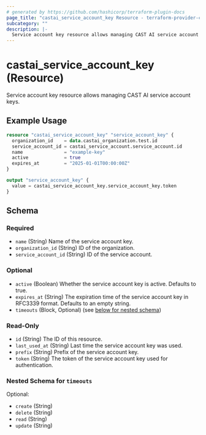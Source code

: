 ```yaml
---
# generated by https://github.com/hashicorp/terraform-plugin-docs
page_title: "castai_service_account_key Resource - terraform-provider-castai"
subcategory: ""
description: |-
  Service account key resource allows managing CAST AI service account keys.
---
```


# castai_service_account_key (Resource)

Service account key resource allows managing CAST AI service account keys.

## Example Usage

```terraform
resource "castai_service_account_key" "service_account_key" {
  organization_id    = data.castai_organization.test.id
  service_account_id = castai_service_account.service_account.id
  name               = "example-key"
  active             = true
  expires_at         = "2025-01-01T00:00:00Z"
}

output "service_account_key" {
  value = castai_service_account_key.service_account_key.token
}
```

<!-- schema generated by tfplugindocs -->
## Schema

### Required

- `name` (String) Name of the service account key.
- `organization_id` (String) ID of the organization.
- `service_account_id` (String) ID of the service account.

### Optional

- `active` (Boolean) Whether the service account key is active. Defaults to true.
- `expires_at` (String) The expiration time of the service account key in RFC3339 format. Defaults to an empty string.
- `timeouts` (Block, Optional) (see [below for nested schema](#nestedblock--timeouts))

### Read-Only

- `id` (String) The ID of this resource.
- `last_used_at` (String) Last time the service account key was used.
- `prefix` (String) Prefix of the service account key.
- `token` (String) The token of the service account key used for authentication.

<a id="nestedblock--timeouts"></a>
### Nested Schema for `timeouts`

Optional:

- `create` (String)
- `delete` (String)
- `read` (String)
- `update` (String)


